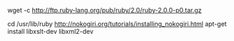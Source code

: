 

wget -c http://ftp.ruby-lang.org/pub/ruby/2.0/ruby-2.0.0-p0.tar.gz

cd /usr/lib/ruby
http://nokogiri.org/tutorials/installing_nokogiri.html
apt-get install libxslt-dev libxml2-dev